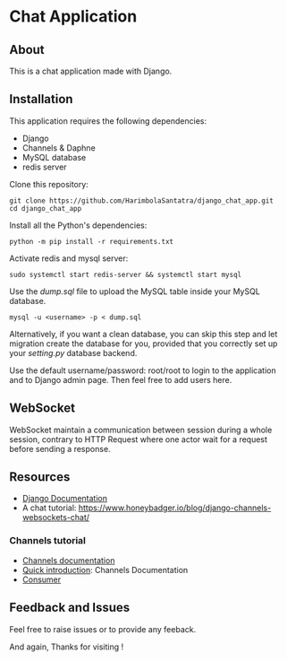 # Chat Application

## About 
This is a chat application made with Django.

## Installation
This application requires the following dependencies:
- Django
- Channels & Daphne
- MySQL database
- redis server

Clone this repository:

	git clone https://github.com/HarimbolaSantatra/django_chat_app.git
	cd django_chat_app

Install all the Python's dependencies:

	python -m pip install -r requirements.txt

Activate redis and mysql server:

	sudo systemctl start redis-server && systemctl start mysql

Use the _dump.sql_ file to upload the MySQL table inside your MySQL database.

	mysql -u <username> -p < dump.sql

Alternatively, if you want a clean database, you can skip this step and let migration create the database for you, provided that you correctly set up your _setting.py_ database backend.

Use the default username/password: root/root to login to the application and to Django admin page. Then feel free to add users here.

## WebSocket
WebSocket maintain a communication between session during a whole session, contrary to HTTP Request where one actor wait for a request before sending a response.

## Resources
- [Django Documentation][1]
- A chat tutorial:  https://www.honeybadger.io/blog/django-channels-websockets-chat/

### Channels tutorial
- [Channels documentation][2]
- [Quick introduction][3]: Channels Documentation
- [Consumer][4]

## Feedback and Issues
Feel free to raise issues or to provide any feeback.

And again, Thanks for visiting !

[1]: docs.djangoproject.com
[2]: https://channels.readthedocs.io/en/stable/tutorial/index.html
[3]: https://channels.readthedocs.io/en/stable/introduction.html
[4]: https://channels.readthedocs.io/en/stable/topics/consumers.html 
